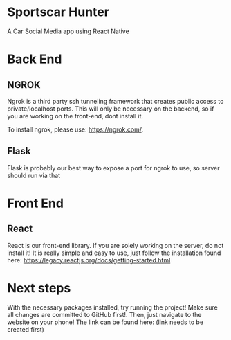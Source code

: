 # Sportscar Hunter
A Car Social Media app using React Native


# Back End
## NGROK
Ngrok is a third party ssh tunneling framework that creates public access to private/localhost ports. This will only be necessary on the backend, so if you are working on the front-end, dont install it.

To install ngrok, please use: https://ngrok.com/.

## Flask
Flask is probably our best way to expose a port for ngrok to use, so server should run via that


# Front End
## React
React is our front-end library. If you are solely working on the server, do not install it! It is really simple and easy to use, just follow the installation found here: https://legacy.reactjs.org/docs/getting-started.html

# Next steps
With the necessary packages installed, try running the project! Make sure all changes are committed to GitHub first!. Then, just navigate to the website on your phone! The link can be found here: (link needs to be created first)
